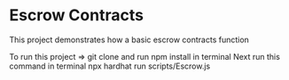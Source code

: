 # Escrow Contracts

This project demonstrates how a basic escrow contracts function

To run this project
=> git clone and run npm install in terminal
Next run this command in terminal
npx hardhat run scripts/Escrow.js
```
